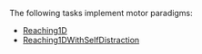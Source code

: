 The following tasks implement motor paradigms:

- [Reaching1D](../envs.md#neurogym.envs.native.reaching.Reaching1D)
- [Reaching1DWithSelfDistraction](../envs.md#neurogym.envs.native.reaching.Reaching1DWithSelfDistraction)
